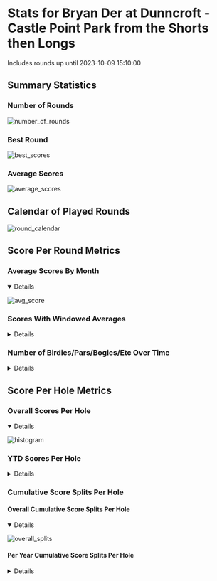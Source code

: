# Stats for Bryan Der at Dunncroft - Castle Point Park from the Shorts then Longs

Includes rounds up until 2023-10-09 15:10:00

## Summary Statistics

### Number of Rounds

![number_of_rounds](img/BryanDer_Dunncroft-CastlePointPark_ShortsthenLongs/number_of_rounds.png)

### Best Round

![best_scores](img/BryanDer_Dunncroft-CastlePointPark_ShortsthenLongs/best_scores.png)

### Average Scores

![average_scores](img/BryanDer_Dunncroft-CastlePointPark_ShortsthenLongs/average_scores.png)

## Calendar of Played Rounds

![round_calendar](img/BryanDer_Dunncroft-CastlePointPark_ShortsthenLongs/round_calendar.png)

## Score Per Round Metrics

### Average Scores By Month

<details open>

![avg_score](img/BryanDer_Dunncroft-CastlePointPark_ShortsthenLongs/avg_score.png)

</details>

### Scores With Windowed Averages

<details>

![score_summary](img/BryanDer_Dunncroft-CastlePointPark_ShortsthenLongs/score_summary.png)

</details>

### Number of Birdies/Pars/Bogies/Etc Over Time

<details>

![score_frequency](img/BryanDer_Dunncroft-CastlePointPark_ShortsthenLongs/score_frequency.png)

</details>

## Score Per Hole Metrics

### Overall Scores Per Hole

<details open>

![histogram](img/BryanDer_Dunncroft-CastlePointPark_ShortsthenLongs/histogram.png)

</details>

### YTD Scores Per Hole

<details>

![histogram_ytd](img/BryanDer_Dunncroft-CastlePointPark_ShortsthenLongs/histogram_ytd.png)

</details>

### Cumulative Score Splits Per Hole

#### Overall Cumulative Score Splits Per Hole

<details open>

![overall_splits](img/BryanDer_Dunncroft-CastlePointPark_ShortsthenLongs/overall_splits.png)

</details>

#### Per Year Cumulative Score Splits Per Hole

<details>

![year_score_splits](img/BryanDer_Dunncroft-CastlePointPark_ShortsthenLongs/year_score_splits.png)

</details>
